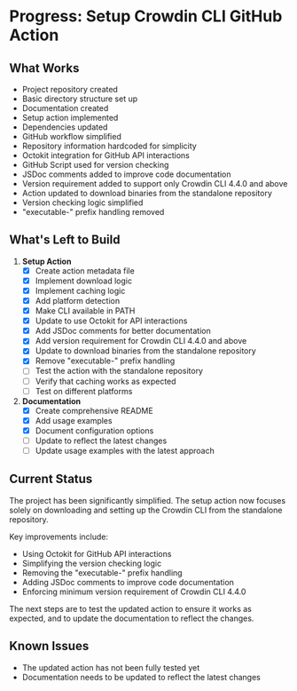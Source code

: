 # Progress: Setup Crowdin CLI GitHub Action

## What Works

- Project repository created
- Basic directory structure set up
- Documentation created
- Setup action implemented
- Dependencies updated
- GitHub workflow simplified
- Repository information hardcoded for simplicity
- Octokit integration for GitHub API interactions
- GitHub Script used for version checking
- JSDoc comments added to improve code documentation
- Version requirement added to support only Crowdin CLI 4.4.0 and above
- Action updated to download binaries from the standalone repository
- Version checking logic simplified
- "executable-" prefix handling removed

## What's Left to Build

1. **Setup Action**
   - [x] Create action metadata file
   - [x] Implement download logic
   - [x] Implement caching logic
   - [x] Add platform detection
   - [x] Make CLI available in PATH
   - [x] Update to use Octokit for API interactions
   - [x] Add JSDoc comments for better documentation
   - [x] Add version requirement for Crowdin CLI 4.4.0 and above
   - [x] Update to download binaries from the standalone repository
   - [x] Remove "executable-" prefix handling
   - [ ] Test the action with the standalone repository
   - [ ] Verify that caching works as expected
   - [ ] Test on different platforms

2. **Documentation**
   - [x] Create comprehensive README
   - [x] Add usage examples
   - [x] Document configuration options
   - [ ] Update to reflect the latest changes
   - [ ] Update usage examples with the latest approach

## Current Status

The project has been significantly simplified. The setup action now focuses solely on downloading and setting up the Crowdin CLI from the standalone repository.

Key improvements include:
- Using Octokit for GitHub API interactions
- Simplifying the version checking logic
- Removing the "executable-" prefix handling
- Adding JSDoc comments to improve code documentation
- Enforcing minimum version requirement of Crowdin CLI 4.4.0

The next steps are to test the updated action to ensure it works as expected, and to update the documentation to reflect the changes.

## Known Issues

- The updated action has not been fully tested yet
- Documentation needs to be updated to reflect the latest changes 
